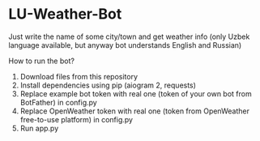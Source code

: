 # LU-Weather-Bot
Just write the name of some city/town and get weather info (only Uzbek language available, but anyway bot understands English and Russian)


How to run the bot?
1. Download files from this repository
2. Install dependencies using pip (aiogram 2, requests)
3. Replace example bot token with real one (token of your own bot from BotFather) in config.py
4. Replace OpenWeather token with real one (token from OpenWeather free-to-use platform) in config.py
5. Run app.py
